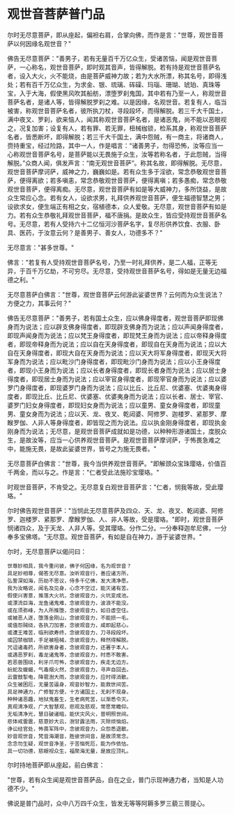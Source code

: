 观世音菩萨普门品
=============

尔时无尽意菩萨，即从座起，偏袒右肩，合掌向佛，而作是言："世尊，观世音菩萨以何因缘名观世音？"

佛告无尽意菩萨："善男子，若有无量百千万亿众生，受诸苦恼，闻是观世音菩萨，一心称名，观世音菩萨，即时观其音声，皆得解脱。若有持是观世音菩萨名者，设入大火，火不能烧，由是菩萨威神力故；若为大水所漂，称其名号，即得浅处；若有百千万亿众生，为求金、银、琉璃、砗磲、玛瑙、珊瑚、琥珀、真珠等宝，入于大海，假使黑风吹其船舫，漂堕罗刹鬼国，其中若有乃至一人，称观世音菩萨名者，是诸人等，皆得解脱罗刹之难。以是因缘，名观世音。若复有人，临当被害，称观世音菩萨名者，彼所执刀杖，寻段段坏，而得解脱。若三千大千国土，满中夜叉、罗刹，欲来恼人，闻其称观世音菩萨名者，是诸恶鬼，尚不能以恶眼视之，况复加害；设复有人，若有罪、若无罪，杻械枷锁，检系其身，称观世音菩萨名者，皆悉断坏，即得解脱；若三千大千国土，满中怨贼，有一商主，将诸商人，赍持重宝，经过险路，其中一人，作是唱言：“诸善男子，勿得恐怖，汝等应当一心称观世音菩萨名号，是菩萨能以无畏施于众生，汝等若称名者，于此怨贼，当得解脱。”众商人闻，俱发声言：“南无观世音菩萨”。称其名故，即得解脱。无尽意，观世音菩萨摩诃萨，威神之力，巍巍如是。若有众生多于淫欲，常念恭敬观世音菩萨，便得离欲；若多嗔恚，常念恭敬观世音菩萨，便得离嗔；若多愚痴，常念恭敬观世音菩萨，便得离痴。无尽意，观世音菩萨有如是等大威神力，多所饶益，是故众生常应心念。若有女人，设欲求男，礼拜供养观世音菩萨，便生福德智慧之男；设欲求女，便生端正有相之女，宿植德本，众人爱敬。无尽意，观世音菩萨有如是力。若有众生恭敬礼拜观世音菩萨，福不唐捐。是故众生，皆应受持观世音菩萨名号。无尽意，若有人受持六十二亿恒河沙菩萨名字，复尽形供养饮食、衣服、卧具、医药，于汝意云何？是善男子、善女人，功德多不？"

无尽意言："甚多世尊。"

佛言："若复有人受持观世音菩萨名号，乃至一时礼拜供养，是二人福，正等无异，于百千万亿劫，不可穷尽。无尽意，受持观世音菩萨名号，得如是无量无边福德之利。"

无尽意菩萨白佛言："世尊，观世音菩萨云何游此娑婆世界？云何而为众生说法？方便之力，其事云何？"

佛告无尽意菩萨："善男子，若有国土众生，应以佛身得度者，观世音菩萨即现佛身而为说法；应以辟支佛身得度者，即现辟支佛身而为说法；应以声闻身得度者，即现声闻身而为说法；应以梵王身得度者，即现梵王身而为说法；应以帝释身得度者，即现帝释身而为说法；应以自在天身得度者，即现自在天身而为说法；应以大自在天身得度者，即现大自在天身而为说法；应以天大将军身得度者，即现天大将军身而为说法；应以毗沙门身得度者，即现毗沙门身而为说法；应以小王身得度者，即现小王身而为说法；应以长者身得度者，即现长者身而为说法；应以居士身得度者，即现居士身而为说法；应以宰官身得度者，即现宰官身而为说法；应以婆罗门身得度者，即现婆罗门身而为说法；应以比丘、比丘尼、优婆塞、优婆夷身得度者，即现比丘、比丘尼、优婆塞、优婆夷身而为说法；应以长者、居士、宰官、婆罗门妇女身得度者，即现妇女身而为说法；应以童男、童女身得度者，即现童男、童女身而为说法；应以天、龙、夜叉、乾闼婆、阿修罗、迦楼罗、紧那罗、摩睺罗伽、人非人等身得度者，即皆现之而为说法。应以执金刚身得度者，即现执金刚身而为说法；无尽意，是观世音菩萨成就如是功德，以种种形游诸国土，度脱众生，是故汝等，应当一心供养观世音菩萨。是观世音菩萨摩诃萨，于怖畏急难之中，能施无畏，是故此娑婆世界，皆号之为施无畏者。"

无尽意菩萨白佛言："世尊，我今当供养观世音菩萨。"即解颈众宝珠璎珞，价值百千两金，而以与之。作是言："仁者受此法施珍宝璎珞。"

时观世音菩萨，不肯受之。无尽意复白观世音菩萨言："仁者，悯我等故，受此璎珞。"

尔时佛告观世音菩萨："当悯此无尽意菩萨及四众、天、龙、夜叉、乾闼婆、阿修罗、迦楼罗、紧那罗、摩睺罗伽、人、非人等故，受是璎珞。"即时，观世音菩萨悯诸四众，及于天龙、人非人等。受其璎珞。分作二分。一分奉释迦牟尼佛，一分奉多宝佛塔。"无尽意。观世音菩萨，有如是自在神力，游于娑婆世界。"

尔时，无尽意菩萨以偈问曰：

    世尊妙相具，我今重问彼，佛子何因缘，名为观世音？
    具足妙相尊，偈答无尽意。汝听观音行，善应诸方所，
    弘誓深如海，历劫不思议，侍多千亿佛，发大清净愿。
    我为汝略说，闻名及见身，心念不空过，能灭诸有苦。
    假使兴害意，推落大火坑，念彼观音力，火坑变成池。
    或漂流巨海，龙鱼诸鬼难，念彼观音力，波浪不能没。
    或在须弥峰，为人所推堕，念彼观音力，如日虚空住。
    或被恶人逐，堕落金刚山，念彼观音力，不能损一毛。
    或值怨贼绕，各执刀加害，念彼观音力，咸即起慈心。
    或遭王难苦，临刑欲寿终，念彼观音力，刀寻段段坏。
    或囚禁枷锁，手足被杻械，念彼观音力，释然得解脱。
    咒诅诸毒药，所欲害身者，念彼观音力，还著于本人。
    或遇恶罗刹，毒龙诸鬼等，念彼观音力，时悉不敢害。
    若恶兽围绕，利牙爪可怖，念彼观音力，疾走无边方。
    蚖蛇及蝮蝎，气毒烟火然，念彼观音力，寻声自回去。
    云雷鼓掣电，降雹澍大雨，念彼观音力，应时得消散。
    众生被困厄，无量苦逼身，观音妙智力，能救世间苦。
    具足神通力，广修智方便，十方诸国土，无刹不现身。
    种种诸恶趣，地狱鬼畜生，生老病死苦，以渐悉令灭。
    真观清净观，广大智慧观，悲观及慈观，常愿常瞻仰。
    无垢清净光，慧日破诸暗，能伏灾风火，普明照世间。
    悲体戒雷震，慈意妙大云，澍甘露法雨，灭除烦恼焰。
    诤讼经官处，怖畏军阵中，念彼观音力，众怨悉退散。
    妙音观世音，梵音海潮音，胜彼世间音，是故须常念。
    念念勿生疑，观世音净圣，于苦恼死厄，能为作依怙。
    具一切功德，慈眼视众生，福聚海无量，是故应顶礼。

尔时持地菩萨即从座起，前白佛言：

"世尊，若有众生闻是观世音菩萨品，自在之业，普门示现神通力者，当知是人功德不少。"

佛说是普门品时，众中八万四千众生，皆发无等等阿耨多罗三藐三菩提心。
